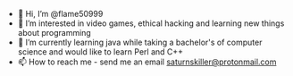 - 👋 Hi, I’m @flame50999
- 👀 I’m interested in video games, ethical hacking and learning new things about programming
- 🌱 I’m currently learning java while taking a bachelor's of computer science and would like to learn Perl and C++
- 📫 How to reach me - send me an email saturnskiller@protonmail.com
